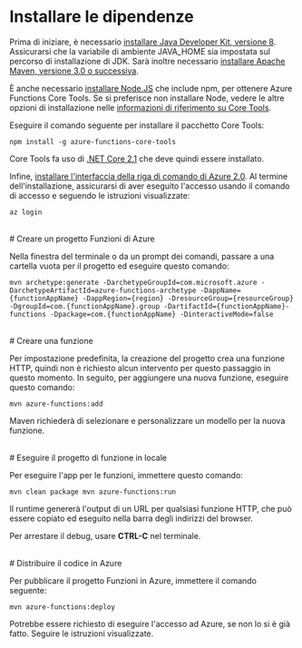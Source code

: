 # Installare le dipendenze

Prima di iniziare, è necessario [installare Java Developer Kit, versione 8](https://go.microsoft.com/fwlink/?linkid=2016706). Assicurarsi che la variabile di ambiente JAVA\_HOME sia impostata sul percorso di installazione di JDK. Sarà inoltre necessario [installare Apache Maven, versione 3.0 o successiva](https://go.microsoft.com/fwlink/?linkid=2016384).

È anche necessario [installare Node.JS](https://go.microsoft.com/fwlink/?linkid=2016195) che include npm, per ottenere Azure Functions Core Tools. Se si preferisce non installare Node, vedere le altre opzioni di installazione nelle [informazioni di riferimento su Core Tools](https://go.microsoft.com/fwlink/?linkid=2016192).

Eseguire il comando seguente per installare il pacchetto Core Tools:

``` npm install -g azure-functions-core-tools ```

Core Tools fa uso di [.NET Core 2.1](https://go.microsoft.com/fwlink/?linkid=2016373) che deve quindi essere installato.

Infine, [installare l'interfaccia della riga di comando di Azure 2.0](https://go.microsoft.com/fwlink/?linkid=2016701). Al termine dell'installazione, assicurarsi di aver eseguito l'accesso usando il comando di accesso e seguendo le istruzioni visualizzate:

``` az login ```

<br/>
# Creare un progetto Funzioni di Azure

Nella finestra del terminale o da un prompt dei comandi, passare a una cartella vuota per il progetto ed eseguire questo comando:

``` mvn archetype:generate -DarchetypeGroupId=com.microsoft.azure -DarchetypeArtifactId=azure-functions-archetype -DappName={functionAppName} -DappRegion={region} -DresourceGroup={resourceGroup} -DgroupId=com.{functionAppName}.group -DartifactId={functionAppName}-functions -Dpackage=com.{functionAppName} -DinteractiveMode=false ```

<br/>
# Creare una funzione

Per impostazione predefinita, la creazione del progetto crea una funzione HTTP, quindi non è richiesto alcun intervento per questo passaggio in questo momento. In seguito, per aggiungere una nuova funzione, eseguire questo comando:

``` mvn azure-functions:add ```

Maven richiederà di selezionare e personalizzare un modello per la nuova funzione.

<br/>
# Eseguire il progetto di funzione in locale

Per eseguire l'app per le funzioni, immettere questo comando:

``` mvn clean package mvn azure-functions:run ```

Il runtime genererà l'output di un URL per qualsiasi funzione HTTP, che può essere copiato ed eseguito nella barra degli indirizzi del browser.

Per arrestare il debug, usare **CTRL-C** nel terminale.

<br/>
# Distribuire il codice in Azure

Per pubblicare il progetto Funzioni in Azure, immettere il comando seguente:

``` mvn azure-functions:deploy ```

Potrebbe essere richiesto di eseguire l'accesso ad Azure, se non lo si è già fatto. Seguire le istruzioni visualizzate.
